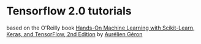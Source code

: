 # Tensorflow 2.0 tutorials
based on the O'Reilly book [Hands-On Machine Learning with Scikit-Learn, Keras, and TensorFlow, 2nd Edition](https://www.oreilly.com/library/view/hands-on-machine-learning/9781492032632/) by  [Aurélien Géron](https://github.com/ageron)
